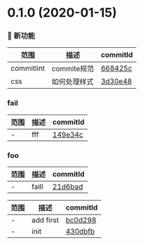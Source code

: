 # 0.1.0 (2020-01-15)

### 🌟 新功能
范围|描述|commitId
--|--|--
 commitlint | commite规范 | [668425c](http://gitlab.bitautotech.com/lijingang/ele-vue/commit/668425c)
 css | 如何处理样式 | [3d30e48](http://gitlab.bitautotech.com/lijingang/ele-vue/commit/3d30e48)


### fail
范围|描述|commitId
--|--|--
 - | fff | [149e34c](http://gitlab.bitautotech.com/lijingang/ele-vue/commit/149e34c)


### foo
范围|描述|commitId
--|--|--
 - | faill | [21d6bad](http://gitlab.bitautotech.com/lijingang/ele-vue/commit/21d6bad)


范围|描述|commitId
--|--|--
 - | add first | [bc0d298](http://gitlab.bitautotech.com/lijingang/ele-vue/commit/bc0d298)
 - | init | [430dbfb](http://gitlab.bitautotech.com/lijingang/ele-vue/commit/430dbfb)

